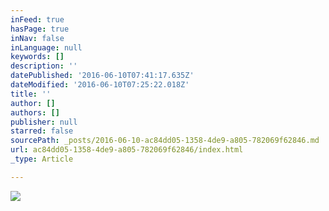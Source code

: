 ```yaml
---
inFeed: true
hasPage: true
inNav: false
inLanguage: null
keywords: []
description: ''
datePublished: '2016-06-10T07:41:17.635Z'
dateModified: '2016-06-10T07:25:22.018Z'
title: ''
author: []
authors: []
publisher: null
starred: false
sourcePath: _posts/2016-06-10-ac84dd05-1358-4de9-a805-782069f62846.md
url: ac84dd05-1358-4de9-a805-782069f62846/index.html
_type: Article

---
```

![](https://the-grid-user-content.s3-us-west-2.amazonaws.com/56f3657d-532e-429c-ad3a-c2eb4c48e64c.jpg)